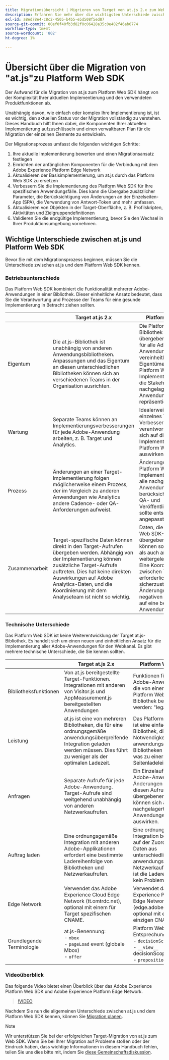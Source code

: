 ```yaml
---
title: Migrationsübersicht | Migrieren von Target von at.js 2.x zum Web SDK
description: Erfahren Sie mehr über die wichtigsten Unterschiede zwischen at.js und dem Platform Web SDK und wie Sie Ihren Migrationsaufwand planen.
exl-id: a8ed78e4-c8c2-4505-b4b5-e5d508f5ed87
source-git-commit: 00ef0f40fb3d82f0c06428a35c0e402f46ab6774
workflow-type: tm+mt
source-wordcount: '802'
ht-degree: 1%

---
```


# Übersicht über die Migration von &quot;at.js&quot;zu Platform Web SDK

Der Aufwand für die Migration von at.js zum Platform Web SDK hängt von der Komplexität Ihrer aktuellen Implementierung und den verwendeten Produktfunktionen ab.

Unabhängig davon, wie einfach oder komplex Ihre Implementierung ist, ist es wichtig, den aktuellen Status vor der Migration vollständig zu verstehen. Dieses Handbuch hilft Ihnen dabei, die Komponenten Ihrer aktuellen Implementierung aufzuschlüsseln und einen verwaltbaren Plan für die Migration der einzelnen Elemente zu entwickeln.

Der Migrationsprozess umfasst die folgenden wichtigen Schritte:

1. Ihre aktuelle Implementierung bewerten und einen Migrationsansatz festlegen
1. Einrichten der anfänglichen Komponenten für die Verbindung mit dem Adobe Experience Platform Edge Network
1. Aktualisieren der Basisimplementierung, um at.js durch das Platform Web SDK zu ersetzen
1. Verbessern Sie die Implementierung des Platform Web SDK für Ihre spezifischen Anwendungsfälle. Dies kann die Übergabe zusätzlicher Parameter, die Berücksichtigung von Änderungen an der Einzelseiten-App (SPA), die Verwendung von Antwort-Token und mehr umfassen.
1. Aktualisieren von Objekten in der Target-Oberfläche, z. B. Profilskripten, Aktivitäten und Zielgruppendefinitionen
1. Validieren Sie die endgültige Implementierung, bevor Sie den Wechsel in Ihrer Produktionsumgebung vornehmen.

## Wichtige Unterschiede zwischen at.js und Platform Web SDK

Bevor Sie mit dem Migrationsprozess beginnen, müssen Sie die Unterschiede zwischen at.js und dem Platform Web SDK kennen.

### Betriebsunterschiede

Das Platform Web SDK kombiniert die Funktionalität mehrerer Adobe-Anwendungen in einer Bibliothek. Dieser einheitliche Ansatz bedeutet, dass Sie die Verantwortung und Prozesse der Teams für eine gesunde Implementierung in Betracht ziehen sollten.

| | Target at.js 2.x | Platform Web-SDK |
|---|---|---|
| Eigentum | Die at.js-Bibliothek ist unabhängig von anderen Anwendungsbibliotheken. Anpassungen und das Eigentum an diesen unterschiedlichen Bibliotheken können sich an verschiedenen Teams in der Organisation ausrichten. | Die Platform Web SDK-Bibliothek und die übergebenen Daten sind für alle Adobe-Anwendungen vereinheitlicht. Die Eigentümerschaft der Platform Web SDK-Implementierung sollte die Stakeholder aller nachgelagerten Anwendungen repräsentieren. |
| Wartung | Separate Teams können an Implementierungsverbesserungen für jede Adobe-Anwendung arbeiten, z. B. Target und Analytics. | Idealerweise sollte ein einzelnes Team für Verbesserungen verantwortlich sein, die sich auf die Implementierung des Platform Web SDK auswirken. |
| Prozess | Änderungen an einer Target-Implementierung folgen möglicherweise einem Prozess, der im Vergleich zu anderen Anwendungen wie Analytics andere Cadence- oder QA-Anforderungen aufweist. | Änderungen an einer Platform Web SDK-Implementierung sollten alle nachgelagerten Anwendungen berücksichtigen und der QA- und Veröffentlichungsprozess sollte entsprechend angepasst werden. |
| Zusammenarbeit | Target-spezifische Daten können direkt in den Target-Aufrufen übergeben werden. Abhängig von der Implementierung können zusätzliche Target-Aufrufe auftreten. Dies hat keine direkten Auswirkungen auf Adobe Analytics-Daten, und die Koordinierung mit dem Analyseteam ist nicht so wichtig. | Daten, die in Platform Web SDK-Aufrufen übergeben werden, können sowohl an Target als auch an Analytics weitergeleitet werden. Eine Koordinierung zwischen Teams ist erforderlich, um sicherzustellen, dass Änderungen keine negativen Auswirkungen auf eine bestimmte Anwendung haben. |

### Technische Unterschiede

Das Platform Web SDK ist keine Weiterentwicklung der Target at.js-Bibliothek. Es handelt sich um einen neuen und einheitlichen Ansatz für die Implementierung aller Adobe-Anwendungen für den Webkanal. Es gibt mehrere technische Unterschiede, die Sie kennen sollten.

| | Target at.js 2.x | Platform Web-SDK |
|---|---|---|
| Bibliotheksfunktionen | Von at.js bereitgestellte Target-Funktionen. Integrationen mit anderen von Visitor.js und AppMeasurement.js bereitgestellten Anwendungen | Funktionen für alle Adobe-Anwendungen, die von einer einzigen Platform Web SDK-Bibliothek bereitgestellt werden: &quot;legate.js&quot; |
| Leistung | at.js ist eine von mehreren Bibliotheken, die für eine ordnungsgemäße anwendungsübergreifende Integration geladen werden müssen. Dies führt zu weniger als der optimalen Ladezeit. | Das Platform Web SDK ist eine einfache Bibliothek, die die Notwendigkeit mehrerer anwendungsspezifischer Bibliotheken beseitigt, was zu einer besseren Seitenladeleistung führt. |
| Anfragen | Separate Aufrufe für jede Adobe-Anwendung. Target-Aufrufe sind weitgehend unabhängig von anderen Netzwerkaufrufen. | Ein Einzelaufruf für alle Adobe-Anwendungen. Änderungen an den in diesen Aufrufen übergebenen Daten können sich auf mehrere nachgelagerte Anwendungen auswirken. |
| Auftrag laden | Eine ordnungsgemäße Integration mit anderen Adobe-Applikationen erfordert eine bestimmte Ladereihenfolge von Bibliotheken und Netzwerkaufrufen. | Eine ordnungsgemäße Integration beruht nicht auf der Zuordnung von Daten aus unterschiedlichen anwendungsspezifischen Netzwerkaufrufen. Daher ist die Ladereihenfolge kein Problem. |
| Edge Network | Verwendet das Adobe Experience Cloud Edge Network (tt.omtrdc.net), optional mit einem für Target spezifischen CNAME. | Verwendet das Adobe Experience Platform Edge Network (edge.adobedc.net), optional mit einem einzigen CNAME. |
| Grundlegende Terminologie | at.js-Benennung: <br> - `mbox` <br> - `pageLoad` event (globale Mbox) <br> - `offer` | Platform Web SDK-Entsprechung: <br> - `decisionScope` <br> - `__view__` decisionScope <br> - `proposition` |

### Videoüberblick

Das folgende Video bietet einen Überblick über das Adobe Experience Platform Web SDK und Adobe Experience Platform Edge Network.

>[!VIDEO](https://video.tv.adobe.com/v/34141/?learn=on)

Nachdem Sie nun die allgemeinen Unterschiede zwischen at.js und dem Platform Web SDK kennen, können Sie [Migration planen](plan-migration.md).

>[!NOTE]
>
>Wir unterstützen Sie bei der erfolgreichen Target-Migration von at.js zum Web SDK. Wenn Sie bei Ihrer Migration auf Probleme stoßen oder der Eindruck haben, dass wichtige Informationen in diesem Handbuch fehlen, teilen Sie uns dies bitte mit, indem Sie [diese Gemeinschaftsdiskussion](https://experienceleaguecommunities.adobe.com/t5/adobe-experience-platform-data/tutorial-discussion-migrate-target-from-at-js-to-web-sdk/m-p/575587#M463).
